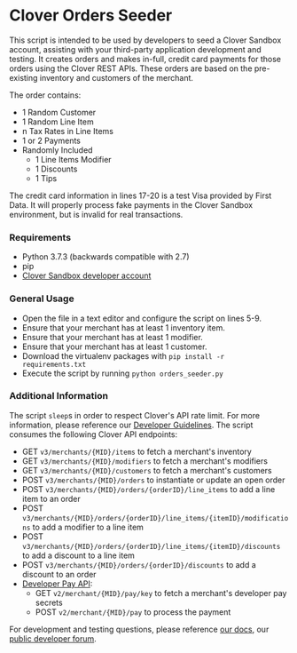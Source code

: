 # Clover Orders Seeder

This script is intended to be used by developers to seed a Clover Sandbox account, assisting with your third-party application development and testing. It creates orders and makes in-full, credit card payments for those orders using the Clover REST APIs. These orders are based on the pre-existing inventory and customers of the merchant.

The order contains:
- 1 Random Customer
- 1 Random Line Item
- n Tax Rates in Line Items
- 1 or 2 Payments
- Randomly Included
    - 1 Line Items Modifier
    - 1 Discounts
    - 1 Tips

The credit card information in lines 17-20 is a test Visa provided by First Data. It will properly process fake payments in the Clover Sandbox environment, but is invalid for real transactions.

### Requirements

- Python 3.7.3 (backwards compatible with 2.7)
- pip
- [Clover Sandbox developer account](https://sandbox.dev.clover.com/developers)

### General Usage

- Open the file in a text editor and configure the script on lines 5-9.
- Ensure that your merchant has at least 1 inventory item.
- Ensure that your merchant has at least 1 modifier.
- Ensure that your merchant has at least 1 customer.
- Download the virtualenv packages with `pip install -r requirements.txt`
- Execute the script by running `python orders_seeder.py`

### Additional Information

The script `sleep`s in order to respect Clover's API rate limit. For more information, please reference our [Developer Guidelines](https://docs.clover.com/clover-platform/docs/api-usage-rate-limits).
The script consumes the following Clover API endpoints:  
- GET `v3/merchants/{MID}/items` to fetch a merchant's inventory
- GET `v3/merchants/{MID}/modifiers` to fetch a merchant's modifiers
- GET `v3/merchants/{MID}/customers` to fetch a merchant's customers
- POST `v3/merchants/{MID}/orders` to instantiate or update an open order  
- POST `v3/merchants/{MID}/orders/{orderID}/line_items` to add a line item to an order
- POST `v3/merchants/{MID}/orders/{orderID}/line_items/{itemID}/modifications` to add a modifier to a line item
- POST `v3/merchants/{MID}/orders/{orderID}/line_items/{itemID}/discounts` to add a discount to a line item
- POST `v3/merchants/{MID}/orders/{orderID}/discounts` to add a discount to an order
- [Developer Pay API](https://docs.clover.com/clover-platform/docs/developer-pay-api):
    - GET `v2/merchant/{MID}/pay/key` to fetch a merchant's developer pay secrets
    - POST `v2/merchant/{MID}/pay` to process the payment

For development and testing questions, please reference [our docs](https://docs.clover.com/), our [public developer forum](https://community.clover.com/).
